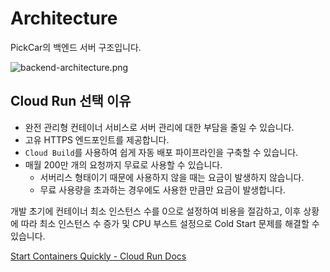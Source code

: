 # Architecture

PickCar의 백엔드 서버 구조입니다.

![backend-architecture.png](backend-architecture.png)

## Cloud Run 선택 이유

- 완전 관리형 컨테이너 서비스로 서버 관리에 대한 부담을 줄일 수 있습니다.
- 고유 HTTPS 엔드포인트를 제공합니다.
- `Cloud Build`를 사용하여 쉽게 자동 배포 파이프라인을 구축할 수 있습니다.
- 매월 200만 개의 요청까지 무료로 사용할 수 있습니다.
  - 서버리스 형태이기 때문에 사용하지 않을 때는 요금이 발생하지 않습니다.
  - 무료 사용량을 초과하는 경우에도 사용한 만큼만 요금이 발생합니다.

<note>
    개발 초기에 컨테이너 최소 인스턴스 수를 0으로 설정하여 비용을 절감하고,
    이후 상황에 따라 최소 인스턴스 수 증가 및 CPU 부스트 설정으로 Cold Start 문제를 해결할 수 있습니다.
</note>

[Start Containers Quickly - Cloud Run Docs](https://cloud.google.com/run/docs/tips/general#start_containers_quickly)